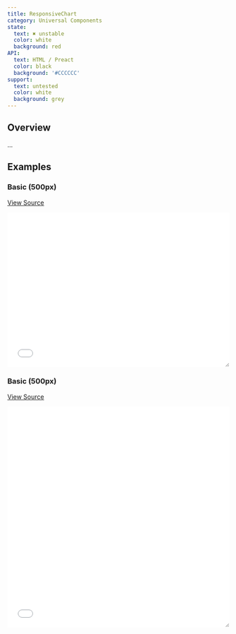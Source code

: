 ```yaml
---
title: ResponsiveChart
category: Universal Components
state:
  text: ✖ unstable
  color: white
  background: red
API:
  text: HTML / Preact
  color: black
  background: '#CCCCCC'
support:
  text: untested
  color: white
  background: grey
---
```


## Overview

...

## Examples

### Basic (500px)
[View Source](basic.html)
<iframe style="resize: horizontal;" width="100%" height="350" src="basic.html" frameborder="0" allowfullscreen></iframe>

### Basic (500px)
[View Source](line.html)
<iframe style="resize: horizontal;" width="100%" height="500" src="line.html" frameborder="0" allowfullscreen></iframe>